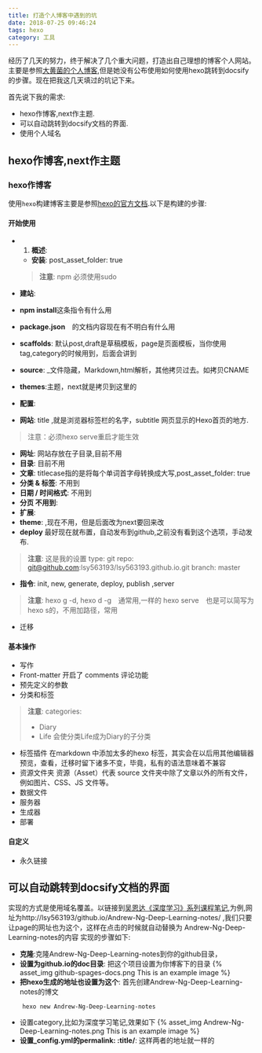 ```yaml
---
title: 打造个人博客中遇到的坑
date: 2018-07-25 09:46:24
tags: hexo
category: 工具
---
```


经历了几天的努力，终于解决了几个重大问题，打造出自己理想的博客个人网站。主要是参照[大黄菌的个人博客](http://kyonhuang.top/),但是她没有公布使用如何使用hexo跳转到docsify的步骤。现在把我这几天填过的坑记下来。

首先说下我的需求:

* hexo作博客,next作主题.
* 可以自动跳转到docsify文档的界面.
* 使用个人域名

## hexo作博客,next作主题

### hexo作博客
使用`hexo`构建博客主要是参照[hexo的官方文档](https://hexo.io/zh-cn/index.html).以下是构建的步骤:
#### 开始使用
* 1. **概述**: 
  * **安装**: post_asset_folder: true
  > **注意**:
  >  npm 必须使用sudo

* **建站**:
 * **npm install**这条指令有什么用
 * **package.json**　的文档内容现在有不明白有什么用
 * **scaffolds**: 默认post,draft是草稿模板，page是页面模板，当你使用tag,category的时候用到，后面会讲到
 * **source**: _文件隐藏，Markdown,html解析，其他拷贝过去。如拷贝CNAME
 * **themes**:主题，next就是拷贝到这里的

*  **配置**:
 
 * **网站**: title ,就是浏览器标签栏的名字，subtitle 网页显示的Hexo首页的地方. 
 > 注意：必须hexo serve重启才能生效

 * **网址**: 网站存放在子目录,目前不用
 * **目录**: 目前不用
 * **文章**: titlecase指的是将每个单词首字母转换成大写,post_asset_folder: true
 * **分类 & 标签**: 不用到
 * **日期 / 时间格式**: 不用到
 * **分页 不用到**:
 * **扩展**:
  * **theme**: ,现在不用，但是后面改为next要回来改
  * **deploy** 最好现在就布置，自动发布到github,之前没有看到这个选项，手动发布.
> **注意**: 这是我的设置
> type: git
> repo: git@github.com:lsy563193/lsy563193.github.io.git
> branch: master

* **指令**: init, new, generate, deploy, publish ,server
> **注意**:
> hexo g -d, hexo d -g　通常用,一样的
> hexo serve　也是可以简写为hexo s的，不用加路径，常用

* 迁移

#### 基本操作
* 写作
* Front-matter
开启了 comments 评论功能
* 预先定义的参数
* 分类和标签
> **注意**:
> categories:
> - Diary
> - Life
> 会使分类Life成为Diary的子分类

* 标签插件
在markdown 中添加太多的hexo 标签，其实会在以后用其他编辑器预览，查看，迁移时留下诸多不变，毕竟，私有的语法意味着不兼容
* 资源文件夹
资源（Asset）代表 source 文件夹中除了文章以外的所有文件，例如图片、CSS、JS 文件等。
* 数据文件
* 服务器
* 生成器
* 部署
#### 自定义
* 永久链接

## 可以自动跳转到docsify文档的界面


实现的方式是使用域名覆盖。以链接到[吴恩达《深度学习》系列课程笔记][1],为例,网址为http://lsy563193/github.io/Andrew-Ng-Deep-Learning-notes/ ,我们只要让page的网址也为这个，这样在点击的时候就自动替换为 Andrew-Ng-Deep-Learning-notes的内容
实现的步骤如下: 
* **克隆**:克隆Andrew-Ng-Deep-Learning-notes到你的github目录，
* **设置为github.io的doc目录**: 把这个项目设置为你博客下的目录
{% asset_img github-spages-docs.png This is an example image %}
* **把hexo生成的地址也设置为这个**: 首先创建Andrew-Ng-Deep-Learning-notes的博文
```
    hexo new Andrew-Ng-Deep-Learning-notes
```
 * 设置category,比如为深度学习笔记,效果如下
{% asset_img Andrew-Ng-Deep-Learning-notes.png This is an example image %}
 * **设置_config.yml的permalink: :title/**: 这样两者的地址就一样的

[1]: http://kyonhuang.top/Andrew-Ng-Deep-Learning-notes/